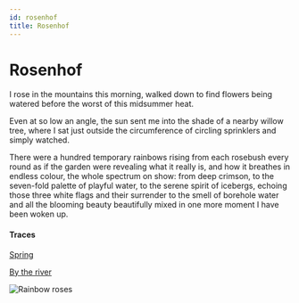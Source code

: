 ```yaml
---
id: rosenhof
title: Rosenhof
---
```


# Rosenhof

I rose in the mountains this morning,
walked down to find flowers being watered
before the worst of this midsummer heat.

Even at so low an angle, the sun sent me
into the shade of a nearby willow tree,
where I sat just outside the circumference
of circling sprinklers and simply watched.

There were a hundred temporary rainbows
rising from each rosebush every round
as if the garden were revealing
what it really is, and how it breathes
in endless colour, the whole spectrum
on show: from deep crimson, to the seven-fold
palette of playful water, to the serene spirit
of icebergs, echoing those three white flags
and their surrender to the smell
of borehole water and all the blooming
beauty beautifully mixed in one
more moment I have been woken up.

#### Traces

[Spring](https://www.youtube.com/watch?v=TKthRw4KjEg "Perlman conducts playfully")

[By the river](https://www.youtube.com/watch?v=l6kqu2mk-Kw "Smetana: Vltava")

![Rainbow roses](../img/rainbow_roses.jpg)
